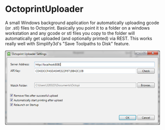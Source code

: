 # OctoprintUploader
A small Windows background application for automatically uploading gcode (or .stl) files to Octoprint. Basically you point it to a folder on a windows workstation and any gcode or stl files you copy to the folder will automatically get uploaded (and optionally printed) via REST. This works really well with Simplify3d's "Save Toolpaths to Disk" feature.

![OctoprintUploader Settings](/Design/Images/settings.png?raw=true "Optional Title")
